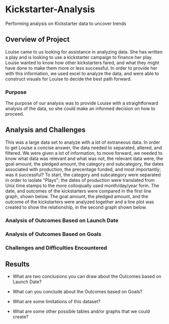 # Kickstarter-Analysis
Performing analysis on Kickstarter data to uncover trends

## Overview of Project
  Louise came to us looking for assistance in analyzing data. She has written a play and is looking to use a kickstarter campaign to finance her play. Louise wanted to know how other kickstarters fared, and what they might have done to make them more or less successful. In order to provide her with this information, we used excel to analyze the data, and were able to construct visuals for Louise to decide the best path forward. 
  
### Purpose
  The purpose of our analysis was to provide Louise with a straightforward analysis of the data, so she could make an informed decision on how to proceed. 

## Analysis and Challenges
  This was a large data set to analyze with a lot of extraneous data. In order to get Louise a concise answer, the data needed to separated, altered, and filtered. We were given a lot of information, to move forward, we needed to know what data was relevant and what was not, the relevant data were, the goal amount, the pledged amount, the category and subcategory, the dates associated with production, the precentage funded, and most importantly; was it successful? To start, the category and subcategory were separated in order to isolate "Plays"; the dates of production were translated from Unix time stamps to the more colloqiually used month/day/year form. The date, and outcomes of the kickstarters were compared in the first line graph, shown below. The goal amount, the pledged amount, and the outcome of the kickstarters were analyzed together and a line plot was created to show the relationship, in the second graph shown below. 
  
  
### Analysis of Outcomes Based on Launch Date

### Analysis of Outcomes Based on Goals

### Challenges and Difficulties Encountered

## Results

- What are two conclusions you can draw about the Outcomes based on Launch Date?

- What can you conclude about the Outcomes based on Goals?

- What are some limitations of this dataset?

- What are some other possible tables and/or graphs that we could create?
